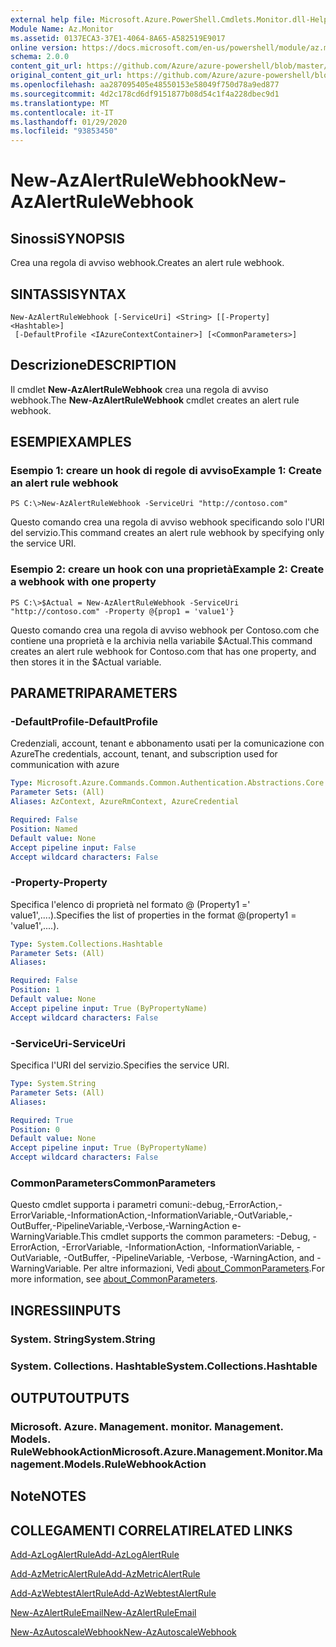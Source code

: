 ```yaml
---
external help file: Microsoft.Azure.PowerShell.Cmdlets.Monitor.dll-Help.xml
Module Name: Az.Monitor
ms.assetid: 0137ECA3-37E1-4064-8A65-A582519E9017
online version: https://docs.microsoft.com/en-us/powershell/module/az.monitor/new-azalertrulewebhook
schema: 2.0.0
content_git_url: https://github.com/Azure/azure-powershell/blob/master/src/Monitor/Monitor/help/New-AzAlertRuleWebhook.md
original_content_git_url: https://github.com/Azure/azure-powershell/blob/master/src/Monitor/Monitor/help/New-AzAlertRuleWebhook.md
ms.openlocfilehash: aa287095405e48550153e58049f750d78a9ed877
ms.sourcegitcommit: 4d2c178cd6df9151877b08d54c1f4a228dbec9d1
ms.translationtype: MT
ms.contentlocale: it-IT
ms.lasthandoff: 01/29/2020
ms.locfileid: "93853450"
---
```

# <span data-ttu-id="a4582-101">New-AzAlertRuleWebhook</span><span class="sxs-lookup"><span data-stu-id="a4582-101">New-AzAlertRuleWebhook</span></span>

## <span data-ttu-id="a4582-102">Sinossi</span><span class="sxs-lookup"><span data-stu-id="a4582-102">SYNOPSIS</span></span>
<span data-ttu-id="a4582-103">Crea una regola di avviso webhook.</span><span class="sxs-lookup"><span data-stu-id="a4582-103">Creates an alert rule webhook.</span></span>

## <span data-ttu-id="a4582-104">SINTASSI</span><span class="sxs-lookup"><span data-stu-id="a4582-104">SYNTAX</span></span>

```
New-AzAlertRuleWebhook [-ServiceUri] <String> [[-Property] <Hashtable>]
 [-DefaultProfile <IAzureContextContainer>] [<CommonParameters>]
```

## <span data-ttu-id="a4582-105">Descrizione</span><span class="sxs-lookup"><span data-stu-id="a4582-105">DESCRIPTION</span></span>
<span data-ttu-id="a4582-106">Il cmdlet **New-AzAlertRuleWebhook** crea una regola di avviso webhook.</span><span class="sxs-lookup"><span data-stu-id="a4582-106">The **New-AzAlertRuleWebhook** cmdlet creates an alert rule webhook.</span></span>

## <span data-ttu-id="a4582-107">ESEMPI</span><span class="sxs-lookup"><span data-stu-id="a4582-107">EXAMPLES</span></span>

### <span data-ttu-id="a4582-108">Esempio 1: creare un hook di regole di avviso</span><span class="sxs-lookup"><span data-stu-id="a4582-108">Example 1: Create an alert rule webhook</span></span>
```
PS C:\>New-AzAlertRuleWebhook -ServiceUri "http://contoso.com"
```

<span data-ttu-id="a4582-109">Questo comando crea una regola di avviso webhook specificando solo l'URI del servizio.</span><span class="sxs-lookup"><span data-stu-id="a4582-109">This command creates an alert rule webhook by specifying only the service URI.</span></span>

### <span data-ttu-id="a4582-110">Esempio 2: creare un hook con una proprietà</span><span class="sxs-lookup"><span data-stu-id="a4582-110">Example 2: Create a webhook with one property</span></span>
```
PS C:\>$Actual = New-AzAlertRuleWebhook -ServiceUri "http://contoso.com" -Property @{prop1 = 'value1'}
```

<span data-ttu-id="a4582-111">Questo comando crea una regola di avviso webhook per Contoso.com che contiene una proprietà e la archivia nella variabile $Actual.</span><span class="sxs-lookup"><span data-stu-id="a4582-111">This command creates an alert rule webhook for Contoso.com that has one property, and then stores it in the $Actual variable.</span></span>

## <span data-ttu-id="a4582-112">PARAMETRI</span><span class="sxs-lookup"><span data-stu-id="a4582-112">PARAMETERS</span></span>

### <span data-ttu-id="a4582-113">-DefaultProfile</span><span class="sxs-lookup"><span data-stu-id="a4582-113">-DefaultProfile</span></span>
<span data-ttu-id="a4582-114">Credenziali, account, tenant e abbonamento usati per la comunicazione con Azure</span><span class="sxs-lookup"><span data-stu-id="a4582-114">The credentials, account, tenant, and subscription used for communication with azure</span></span>

```yaml
Type: Microsoft.Azure.Commands.Common.Authentication.Abstractions.Core.IAzureContextContainer
Parameter Sets: (All)
Aliases: AzContext, AzureRmContext, AzureCredential

Required: False
Position: Named
Default value: None
Accept pipeline input: False
Accept wildcard characters: False
```

### <span data-ttu-id="a4582-115">-Property</span><span class="sxs-lookup"><span data-stu-id="a4582-115">-Property</span></span>
<span data-ttu-id="a4582-116">Specifica l'elenco di proprietà nel formato @ (Property1 =' value1',....).</span><span class="sxs-lookup"><span data-stu-id="a4582-116">Specifies the list of properties in the format @(property1 = 'value1',....).</span></span>

```yaml
Type: System.Collections.Hashtable
Parameter Sets: (All)
Aliases:

Required: False
Position: 1
Default value: None
Accept pipeline input: True (ByPropertyName)
Accept wildcard characters: False
```

### <span data-ttu-id="a4582-117">-ServiceUri</span><span class="sxs-lookup"><span data-stu-id="a4582-117">-ServiceUri</span></span>
<span data-ttu-id="a4582-118">Specifica l'URI del servizio.</span><span class="sxs-lookup"><span data-stu-id="a4582-118">Specifies the service URI.</span></span>

```yaml
Type: System.String
Parameter Sets: (All)
Aliases:

Required: True
Position: 0
Default value: None
Accept pipeline input: True (ByPropertyName)
Accept wildcard characters: False
```

### <span data-ttu-id="a4582-119">CommonParameters</span><span class="sxs-lookup"><span data-stu-id="a4582-119">CommonParameters</span></span>
<span data-ttu-id="a4582-120">Questo cmdlet supporta i parametri comuni:-debug,-ErrorAction,-ErrorVariable,-InformationAction,-InformationVariable,-OutVariable,-OutBuffer,-PipelineVariable,-Verbose,-WarningAction e-WarningVariable.</span><span class="sxs-lookup"><span data-stu-id="a4582-120">This cmdlet supports the common parameters: -Debug, -ErrorAction, -ErrorVariable, -InformationAction, -InformationVariable, -OutVariable, -OutBuffer, -PipelineVariable, -Verbose, -WarningAction, and -WarningVariable.</span></span> <span data-ttu-id="a4582-121">Per altre informazioni, Vedi [about_CommonParameters](https://go.microsoft.com/fwlink/?LinkID=113216).</span><span class="sxs-lookup"><span data-stu-id="a4582-121">For more information, see [about_CommonParameters](https://go.microsoft.com/fwlink/?LinkID=113216).</span></span>

## <span data-ttu-id="a4582-122">INGRESSI</span><span class="sxs-lookup"><span data-stu-id="a4582-122">INPUTS</span></span>

### <span data-ttu-id="a4582-123">System. String</span><span class="sxs-lookup"><span data-stu-id="a4582-123">System.String</span></span>

### <span data-ttu-id="a4582-124">System. Collections. Hashtable</span><span class="sxs-lookup"><span data-stu-id="a4582-124">System.Collections.Hashtable</span></span>

## <span data-ttu-id="a4582-125">OUTPUT</span><span class="sxs-lookup"><span data-stu-id="a4582-125">OUTPUTS</span></span>

### <span data-ttu-id="a4582-126">Microsoft. Azure. Management. monitor. Management. Models. RuleWebhookAction</span><span class="sxs-lookup"><span data-stu-id="a4582-126">Microsoft.Azure.Management.Monitor.Management.Models.RuleWebhookAction</span></span>

## <span data-ttu-id="a4582-127">Note</span><span class="sxs-lookup"><span data-stu-id="a4582-127">NOTES</span></span>

## <span data-ttu-id="a4582-128">COLLEGAMENTI CORRELATI</span><span class="sxs-lookup"><span data-stu-id="a4582-128">RELATED LINKS</span></span>

[<span data-ttu-id="a4582-129">Add-AzLogAlertRule</span><span class="sxs-lookup"><span data-stu-id="a4582-129">Add-AzLogAlertRule</span></span>](./Add-AzLogAlertRule.md)

[<span data-ttu-id="a4582-130">Add-AzMetricAlertRule</span><span class="sxs-lookup"><span data-stu-id="a4582-130">Add-AzMetricAlertRule</span></span>](./Add-AzMetricAlertRule.md)

[<span data-ttu-id="a4582-131">Add-AzWebtestAlertRule</span><span class="sxs-lookup"><span data-stu-id="a4582-131">Add-AzWebtestAlertRule</span></span>](./Add-AzWebtestAlertRule.md)

[<span data-ttu-id="a4582-132">New-AzAlertRuleEmail</span><span class="sxs-lookup"><span data-stu-id="a4582-132">New-AzAlertRuleEmail</span></span>](./New-AzAlertRuleEmail.md)

[<span data-ttu-id="a4582-133">New-AzAutoscaleWebhook</span><span class="sxs-lookup"><span data-stu-id="a4582-133">New-AzAutoscaleWebhook</span></span>](./New-AzAutoscaleWebhook.md)


